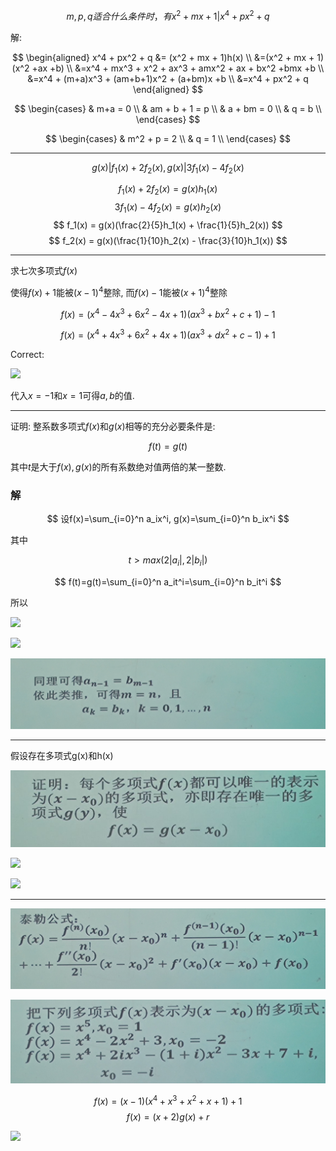 $$
m,p,q适合什么条件时， 有x^2 + mx + 1 | x^4 + px^2 + q
$$

解:

$$
\begin{aligned}
x^4 + px^2 + q &= (x^2 + mx + 1)h(x) \\
&=(x^2 + mx + 1)(x^2 +ax +b) \\
&=x^4 + mx^3 + x^2 + ax^3 + amx^2 + ax + bx^2 +bmx +b \\
&=x^4 + (m+a)x^3 + (am+b+1)x^2 + (a+bm)x +b \\
&=x^4 + px^2 + q
\end{aligned}
$$

$$
\begin{cases}
& m+a = 0 \\
& am + b + 1 = p \\
& a + bm = 0 \\
& q = b \\
\end{cases}
$$

$$
\begin{cases}
& m^2 + p = 2 \\
& q = 1 \\
\end{cases}
$$

---

$$
g(x)|f_1(x) + 2f_2(x), g(x)|3f_1(x) - 4f_2(x)
$$

$$
f_1(x) + 2f_2(x) = g(x)h_1(x)
$$
$$
3f_1(x) - 4f_2(x) = g(x)h_2(x)
$$
$$
f_1(x) = g(x)(\frac{2}{5}h_1(x) + \frac{1}{5}h_2(x))
$$
$$
f_2(x) = g(x)(\frac{1}{10}h_2(x) - \frac{3}{10}h_1(x))
$$


---

求七次多项式$f(x)$

使得$f(x) + 1$能被$(x-1)^4$整除, 而$f(x)-1$能被$(x+1)^4$整除

$$
f(x) = (x^4-4x^3+6x^2-4x+1)(ax^3+bx^2+c+1) - 1
$$

$$
f(x) = (x^4+4x^3+6x^2+4x+1)(ax^3+dx^2+c-1) + 1 
$$

Correct:

![](2020-10-09-09-02-36.png)

代入$x=-1$和$x=1$可得$a,b$的值.

---

证明: 整系数多项式$f(x)$和$g(x)$相等的充分必要条件是: 

$$
f(t) = g(t)
$$

其中$t$是大于$f(x), g(x)$的所有系数绝对值两倍的某一整数.


### 解

$$
设f(x)=\sum_{i=0}^n a_ix^i, g(x)=\sum_{i=0}^n b_ix^i
$$

其中

$$
t>max(2|a_i|, 2|b_i|)
$$

$$
f(t)=g(t)=\sum_{i=0}^n a_it^i=\sum_{i=0}^n b_it^i
$$

所以

![](2020-10-09-09-24-23.png)

![](2020-10-09-09-24-32.png)

![](2020-10-09-09-25-44.png)

---

假设存在多项式g(x)和h(x)

![](2020-10-09-09-36-39.png)

![](2020-10-09-09-36-48.png)

![](2020-10-09-09-36-56.png)


---

![](2020-10-09-09-38-23.png)

![](2020-10-09-09-39-22.png)

$$
f(x)=(x-1)(x^4+x^3+x^2+x+1) + 1
$$
$$
f(x)=(x+2)g(x)+r
$$

![](2020-10-09-10-07-31.png)